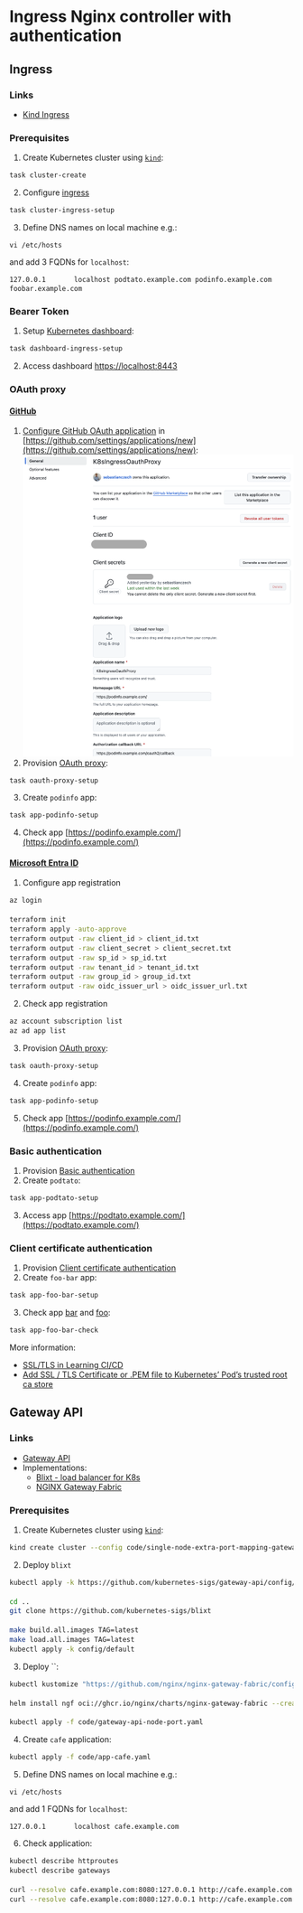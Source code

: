 # Ingress Nginx controller with authentication

## Ingress

### Links

* [Kind Ingress](https://kind.sigs.k8s.io/docs/user/ingress/)

### Prerequisites

1. Create Kubernetes cluster using [`kind`](https://kind.sigs.k8s.io/docs/user/quick-start/):
```bash
task cluster-create
```
2. Configure [ingress](https://kind.sigs.k8s.io/docs/user/ingress)
```bash
task cluster-ingress-setup
```
3. Define DNS names on local machine e.g.:
```
vi /etc/hosts
```
and add 3 FQDNs for `localhost`:
```
127.0.0.1       localhost podtato.example.com podinfo.example.com foobar.example.com
```

### Bearer Token

1. Setup [Kubernetes dashboard](https://kubernetes.io/docs/tasks/access-application-cluster/web-ui-dashboard/):
```bash
task dashboard-ingress-setup
```
2. Access dashboard [https://localhost:8443](https://localhost:8443/#/workloads?namespace=_all)

### OAuth proxy

#### [GitHub](https://oauth2-proxy.github.io/oauth2-proxy/configuration/providers/github)

1. [Configure GitHub OAuth application](https://docs.github.com/en/apps/oauth-apps/building-oauth-apps/creating-an-oauth-app) in [https://github.com/settings/applications/new](https://github.com/settings/applications/new):
![](images/github_oauth_app.png)
2. Provision [OAuth proxy](https://kubernetes.github.io/ingress-nginx/examples/auth/oauth-external-auth/):
```bash
task oauth-proxy-setup
```
3. Create `podinfo` app:
```bash
task app-podinfo-setup
```
4. Check app [https://podinfo.example.com/](https://podinfo.example.com/)

#### [Microsoft Entra ID](https://oauth2-proxy.github.io/oauth2-proxy/configuration/providers/ms_entra_id)

1. Configure app registration
```bash
az login

terraform init
terraform apply -auto-approve
terraform output -raw client_id > client_id.txt
terraform output -raw client_secret > client_secret.txt
terraform output -raw sp_id > sp_id.txt
terraform output -raw tenant_id > tenant_id.txt
terraform output -raw group_id > group_id.txt
terraform output -raw oidc_issuer_url > oidc_issuer_url.txt
```
2. Check app registration
```bash
az account subscription list
az ad app list
```
3. Provision [OAuth proxy](https://kubernetes.github.io/ingress-nginx/examples/auth/oauth-external-auth/):
```bash
task oauth-proxy-setup
```
4. Create `podinfo` app:
```bash
task app-podinfo-setup
```
5. Check app [https://podinfo.example.com/](https://podinfo.example.com/)

### Basic authentication

1. Provision [Basic authentication](https://kubernetes.github.io/ingress-nginx/examples/auth/basic/)
2. Create `podtato`:
```bash
task app-podtato-setup
```
3. Access app [https://podtato.example.com/](https://podtato.example.com/)

### Client certificate authentication

1. Provision [Client certificate authentication](https://kubernetes.github.io/ingress-nginx/examples/auth/client-certs/)
2. Create `foo-bar` app:
```bash
task app-foo-bar-setup
```
3. Check app [bar](https://foobar.example.com/bar) and [foo](https://foobar.example.com/foo):
```bash
task app-foo-bar-check
```

More information:
- [SSL/TLS in Learning CI/CD](https://github.com/sebastianczech/Learning-CI-CD#ssltls)
- [Add SSL / TLS Certificate or .PEM file to Kubernetes’ Pod’s trusted root ca store](https://paraspatidar.medium.com/add-ssl-tls-certificate-or-pem-file-to-kubernetes-pod-s-trusted-root-ca-store-7bed5cd683d)

## Gateway API

### Links

* [Gateway API](https://gateway-api.sigs.k8s.io/)
* Implementations:
  * [Blixt - load balancer for K8s](https://github.com/kubernetes-sigs/blixt#usage)
  * [NGINX Gateway Fabric](https://docs.nginx.com/nginx-gateway-fabric/get-started/)

### Prerequisites

1. Create Kubernetes cluster using [`kind`](https://kind.sigs.k8s.io/docs/user/quick-start/):
```bash
kind create cluster --config code/single-node-extra-port-mapping-gateway-api.yaml --name home-lab
```
2. Deploy `blixt`
```bash
kubectl apply -k https://github.com/kubernetes-sigs/gateway-api/config/crd/experimental?ref=v1.2.1

cd ..
git clone https://github.com/kubernetes-sigs/blixt

make build.all.images TAG=latest
make load.all.images TAG=latest
kubectl apply -k config/default
```
3. Deploy ``:
```bash
kubectl kustomize "https://github.com/nginx/nginx-gateway-fabric/config/crd/gateway-api/standard?ref=v1.6.2" | kubectl apply -f -

helm install ngf oci://ghcr.io/nginx/charts/nginx-gateway-fabric --create-namespace -n nginx-gateway --set service.create=false

kubectl apply -f code/gateway-api-node-port.yaml
```
4. Create `cafe` application:
```bash
kubectl apply -f code/app-cafe.yaml
```
5. Define DNS names on local machine e.g.:
```
vi /etc/hosts
```
and add 1 FQDNs for `localhost`:
```
127.0.0.1       localhost cafe.example.com
```
6. Check application:
```bash
kubectl describe httproutes
kubectl describe gateways

curl --resolve cafe.example.com:8080:127.0.0.1 http://cafe.example.com:8080/coffee
curl --resolve cafe.example.com:8080:127.0.0.1 http://cafe.example.com:8080/tea
```
